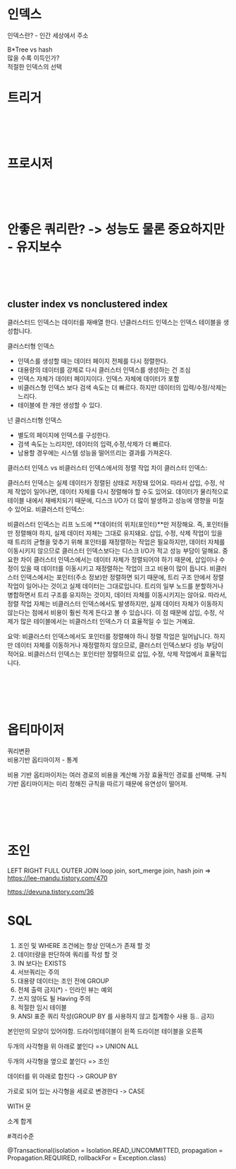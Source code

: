 

# 인덱스

 인덱스란?  - 인간 세상에서 주소

 B*Tree vs hash  
 많을 수록 이득인가?  
 적절한 인덱스의 선택
 
 
 # 트리거  
 <br/>
 <br/>
 <br/>
 
 
 
 # 프로시저  
 <br/>
 <br/>
 <br/>
 
 
 # 안좋은 쿼리란? -> 성능도 물론 중요하지만 - 유지보수  
 <br/>
 <br/>
 <br/>


 ## cluster index vs nonclustered index

 클러스터드 인덱스는 데이터를 재배열 한다.
 넌클러스터드 인덱스는 인덱스 테이블을 생성합니다.


클러스터형 인덱스
- 인덱스를 생성할 때는 데이터 페이지 전체를 다시 정렬한다.
- 대용량의 데이터를 강제로 다시 클러스터 인덱스를 생성하는 건 조심
- 인덱스 자체가 데이터 페이지이다. 인덱스 자체에 데이터가 포함
- 비클러스형 인덱스 보다 검색 속도는 더 빠르다. 하지만 데이터의 입력/수정/삭제는 느리다.
- 테이블에 한 개만 생성할 수 있다.


넌 클러스터형 인덱스
- 별도의 페이지에 인덱스를 구성한다.
- 검색 속도는 느리지만, 데이터의 입력,수정,삭제가 더 빠르다.
- 남용할 경우에는 시스템 성능을 떨어뜨리는 결과를 가져온다.

클러스터 인덱스 vs 비클러스터 인덱스에서의 정렬 작업 차이
클러스터 인덱스:

클러스터 인덱스는 실제 데이터가 정렬된 상태로 저장돼 있어요. 따라서 삽입, 수정, 삭제 작업이 일어나면, 데이터 자체를 다시 정렬해야 할 수도 있어요.
데이터가 물리적으로 테이블 내에서 재배치되기 때문에, 디스크 I/O가 더 많이 발생하고 성능에 영향을 미칠 수 있어요.
비클러스터 인덱스:

비클러스터 인덱스는 리프 노드에 **데이터의 위치(포인터)**만 저장해요. 즉, 포인터들만 정렬해야 하지, 실제 데이터 자체는 그대로 유지돼요.
삽입, 수정, 삭제 작업이 있을 때 트리의 균형을 맞추기 위해 포인터를 재정렬하는 작업은 필요하지만, 데이터 자체를 이동시키지 않으므로 클러스터 인덱스보다는 디스크 I/O가 적고 성능 부담이 덜해요.
중요한 차이
클러스터 인덱스에서는 데이터 자체가 정렬되어야 하기 때문에, 삽입이나 수정이 있을 때 데이터를 이동시키고 재정렬하는 작업이 크고 비용이 많이 듭니다.
비클러스터 인덱스에서는 포인터(주소 정보)만 정렬하면 되기 때문에, 트리 구조 안에서 정렬 작업이 일어나는 것이고 실제 데이터는 그대로입니다. 트리의 일부 노드를 분할하거나 병합하면서 트리 구조를 유지하는 것이지, 데이터 자체를 이동시키지는 않아요.
따라서, 정렬 작업 자체는 비클러스터 인덱스에서도 발생하지만, 실제 데이터 자체가 이동하지 않는다는 점에서 비용이 훨씬 적게 든다고 볼 수 있습니다. 이 점 때문에 삽입, 수정, 삭제가 많은 테이블에서는 비클러스터 인덱스가 더 효율적일 수 있는 거예요.

요약:
비클러스터 인덱스에서도 포인터를 정렬해야 하니 정렬 작업은 일어납니다.
하지만 데이터 자체를 이동하거나 재정렬하지 않으므로, 클러스터 인덱스보다 성능 부담이 적어요.
비클러스터 인덱스는 포인터만 정렬하므로 삽입, 수정, 삭제 작업에서 효율적입니다.

<br/>
<br/>
<br/>
<br/>


# 옵티마이저

쿼리변환  
비용기반 옵티마이저 - 통계  

비용 기반 옵티마이저는 여러 경로의 비용을 계산해 가장 효율적인 경로를 선택해.
규칙 기반 옵티마이저는 미리 정해진 규칙을 따르기 때문에 유연성이 떨어져.


<br/>
<br/>
<br/>
<br/>


# 조인
LEFT
RIGHT
FULL OUTER JOIN
loop join, sort_merge join, hash join => https://lee-mandu.tistory.com/470


https://devuna.tistory.com/36


# SQL

##
1. 조인 및 WHERE 조건에는 항상 인덱스가 존재 할 것
2. 데이터량을 판단하여 쿼리를 작성 할 것
3. IN 보다는 EXISTS
4. 서브쿼리는 주의
5. 대용량 데이터는 조인 전에 GROUP
6. 전체 출력 금지(*) - 인라인 뷰는 예외
7. 쓰지 않아도 될 Having 주의
8. 적절한 임시 테이블
9. ANSI 표준 쿼리 작성(GROUP BY 를 사용하지 않고 집계함수 사용 등.. 금지)   


본인만의 모양이 있어야함.
드라이빙테이블이 왼쪽 드라이븐 테이블을 오른쪽


두개의 사각형을 위 아래로 붙인다 => UNION ALL  

두개의 사각형을 옆으로 붙인다 =>  조인  

데이터를 위 아래로 합친다 -> GROUP BY  

가로로 되어 있는 사각형을 세로로 변경한다 -> CASE  



WITH 문

소계 합계



#격리수준  

@Transactional(isolation = Isolation.READ_UNCOMMITTED, propagation = Propagation.REQUIRED, rollbackFor = Exception.class)


